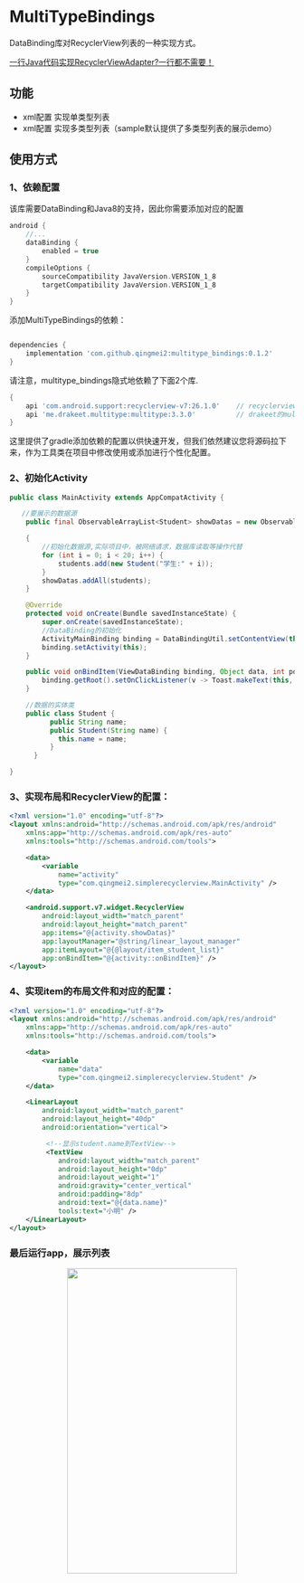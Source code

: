 # MultiTypeBindings

DataBinding库对RecyclerView列表的一种实现方式。

[一行Java代码实现RecyclerViewAdapter?一行都不需要！](https://blog.csdn.net/mq2553299/article/details/79661821)

## 功能

* xml配置 实现单类型列表
* xml配置 实现多类型列表（sample默认提供了多类型列表的展示demo）

## 使用方式

### 1、依赖配置

该库需要DataBinding和Java8的支持，因此你需要添加对应的配置

```groovy
android {
    //...
    dataBinding {
        enabled = true
    }
    compileOptions {
        sourceCompatibility JavaVersion.VERSION_1_8
        targetCompatibility JavaVersion.VERSION_1_8
    }
}
```

添加MultiTypeBindings的依赖：

```groovy

dependencies {
    implementation 'com.github.qingmei2:multitype_bindings:0.1.2'
}

```

请注意，multitype_bindings隐式地依赖了下面2个库.

```groovy
{
    api 'com.android.support:recyclerview-v7:26.1.0'    // recyclerview的依赖
    api 'me.drakeet.multitype:multitype:3.3.0'          // drakeet的multitype库**
}
```
这里提供了gradle添加依赖的配置以供快速开发，但我们依然建议您将源码拉下来，作为工具类在项目中修改使用或添加进行个性化配置。


### 2、初始化Activity

```java
public class MainActivity extends AppCompatActivity {

   //要展示的数据源
    public final ObservableArrayList<Student> showDatas = new ObservableArrayList<>();

    {
        //初始化数据源,实际项目中，被网络请求，数据库读取等操作代替
        for (int i = 0; i < 20; i++) {
            students.add(new Student("学生:" + i));
        }
        showDatas.addAll(students);
    }

    @Override
    protected void onCreate(Bundle savedInstanceState) {
        super.onCreate(savedInstanceState);
        //DataBinding的初始化
        ActivityMainBinding binding = DataBindingUtil.setContentView(this, R.layout.activity_main);
        binding.setActivity(this);
    }

    public void onBindItem(ViewDataBinding binding, Object data, int position) {
        binding.getRoot().setOnClickListener(v -> Toast.makeText(this, data.toString(), Toast.LENGTH_SHORT).show());
    }

    //数据的实体类
    public class Student {
          public String name;
          public Student(String name) {
            this.name = name;
          }
      }

}
```

### 3、实现布局和RecyclerView的配置：

```xml
<?xml version="1.0" encoding="utf-8"?>
<layout xmlns:android="http://schemas.android.com/apk/res/android"
    xmlns:app="http://schemas.android.com/apk/res-auto"
    xmlns:tools="http://schemas.android.com/tools">

    <data>
        <variable
            name="activity"
            type="com.qingmei2.simplerecyclerview.MainActivity" />
    </data>

    <android.support.v7.widget.RecyclerView
        android:layout_width="match_parent"
        android:layout_height="match_parent"
        app:items="@{activity.showDatas}"
        app:layoutManager="@string/linear_layout_manager"
        app:itemLayout="@{@layout/item_student_list}"
        app:onBindItem="@{activity::onBindItem}" />
</layout>
```

### 4、实现item的布局文件和对应的配置：

```xml
<?xml version="1.0" encoding="utf-8"?>
<layout xmlns:android="http://schemas.android.com/apk/res/android"
    xmlns:app="http://schemas.android.com/apk/res-auto"
    xmlns:tools="http://schemas.android.com/tools">

    <data>
        <variable
            name="data"
            type="com.qingmei2.simplerecyclerview.Student" />
    </data>

    <LinearLayout
        android:layout_width="match_parent"
        android:layout_height="40dp"
        android:orientation="vertical">

         <!--显示student.name到TextView-->
         <TextView
            android:layout_width="match_parent"
            android:layout_height="0dp"
            android:layout_weight="1"
            android:gravity="center_vertical"
            android:padding="8dp"
            android:text="@{data.name}"
            tools:text="小明" />
    </LinearLayout>
</layout>
```

### 最后运行app，展示列表

<div align="center"><img width="300" height="540" src="https://upload-images.jianshu.io/upload_images/7293029-603b368a243cf449.png?imageMogr2/auto-orient/strip%7CimageView2/2/w/1240"/></div>


